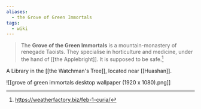 ```yaml
---
aliases:
  - the Grove of Green Immortals
tags:
  - wiki
---
```

> The **Grove of the Green Immortals** is a mountain-monastery of renegade Taoists. They specialise in horticulture and medicine, under the hand of [[the Applebright]]. It is supposed to be safe.[^1]

A Library in the [[the Watchman's Tree]], located near [[Huashan]].

![[grove of green immortals desktop wallpaper (1920 x 1080).png]]

[^1]: https://weatherfactory.biz/feb-1-curia/